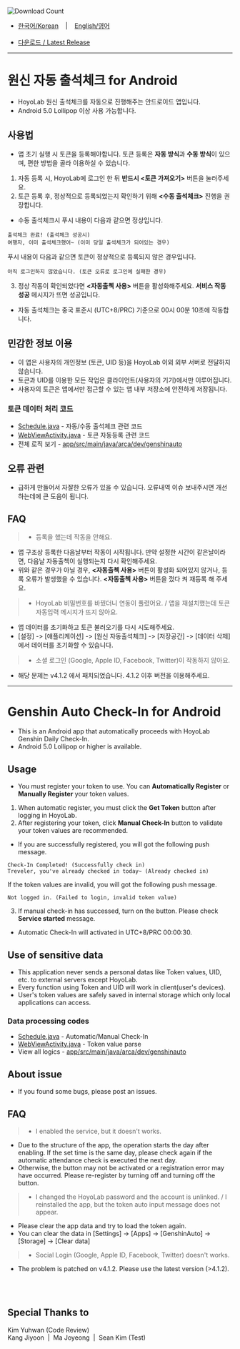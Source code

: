 ![Download Count](https://img.shields.io/github/downloads/AuroraCaelum/GenshinAuto/total.svg)

- <a href="#korean" >한국어/Korean</a> &nbsp;&nbsp;&nbsp;|&nbsp;&nbsp;&nbsp; <a href="#english" >English/영어</a>
<br></br>
- [다운로드 / Latest Release](https://github.com/dev-by-david/GenshinAuto/releases)

***

<div id="korean"></div>

# 원신 자동 출석체크 for Android
- HoyoLab 원신 출석체크를 자동으로 진행해주는 안드로이드 앱입니다.
- Android 5.0 Lollipop 이상 사용 가능합니다.

## 사용법
- 앱 초기 실행 시 토큰을 등록해야합니다. 토큰 등록은 <b>자동 방식</b>과 <b>수동 방식</b>이 있으며, 편한 방법을 골라 이용하실 수 있습니다.
1. 자동 등록 시, HoyoLab에 로그인 한 뒤 <b>반드시 <토큰 가져오기></b> 버튼을 눌러주세요.
2. 토큰 등록 후, 정상적으로 등록되었는지 확인하기 위해 <b><수동 출석체크></b> 진행을 권장합니다.
- 수동 출석체크시 푸시 내용이 다음과 같으면 정상입니다.
```
출석체크 완료! (출석체크 성공시)
여행자, 이미 출석체크했어~ (이미 당일 출석체크가 되어있는 경우)
```
푸시 내용이 다음과 같으면 토큰이 정상적으로 등록되지 않은 경우입니다.
```
아직 로그인하지 않았습니다. (토큰 오류로 로그인에 실패한 경우)
```
3. 정상 작동이 확인되었다면 <b><자동출첵 사용></b> 버튼을 활성화해주세요. <b>서비스 작동 성공</b> 메시지가 뜨면 성공입니다.
- 자동 출석체크는 중국 표준시 (UTC+8/PRC) 기준으로 00시 00분 10초에 작동합니다.

## 민감한 정보 이용
- 이 앱은 사용자의 개인정보 (토큰, UID 등)을 HoyoLab 이외 외부 서버로 전달하지 않습니다.
- 토큰과 UID를 이용한 모든 작업은 클라이언트(사용자의 기기)에서만 이루어집니다.
- 사용자의 토큰은 앱에서만 접근할 수 있는 앱 내부 저장소에 안전하게 저장됩니다.

### 토큰 데이터 처리 코드
- [Schedule.java](https://github.com/AuroraCaelum/GenshinAuto/blob/main/app/src/main/java/arca/dev/genshinauto/Schedule.java) - 자동/수동 출석체크 관련 코드
- [WebViewActivity.java](https://github.com/AuroraCaelum/GenshinAuto/blob/main/app/src/main/java/arca/dev/genshinauto/WebViewActivity.java) - 토큰 자동등록 관련 코드
- 전체 로직 보기 - [app/src/main/java/arca/dev/genshinauto](https://github.com/AuroraCaelum/GenshinAuto/tree/main/app/src/main/java/arca/dev/genshinauto)

## 오류 관련
- 급하게 만들어서 자잘한 오류가 있을 수 있습니다. 오류내역 이슈 보내주시면 개선하는데에 큰 도움이 됩니다.

## FAQ
>- 등록을 했는데 작동을 안해요.
- 앱 구조상 등록한 다음날부터 작동이 시작됩니다. 만약 설정한 시간이 같은날이라면, 다음날 자동출첵이 실행되는지 다시 확인해주세요.
- 위와 같은 경우가 아닐 경우, <b><자동출첵 사용></b> 버튼이 활성화 되어있지 않거나, 등록 오류가 발생했을 수 있습니다. <b><자동출첵 사용></b> 버튼을 껐다 켜 재등록 해 주세요.

>- HoyoLab 비밀번호를 바꿨더니 연동이 풀렸어요. / 앱을 재설치했는데 토큰 자동입력 메시지가 뜨지 않아요.
- 앱 데이터를 초기화하고 토큰 불러오기를 다시 시도해주세요.
- \[설정\] -> \[애플리케이션\] -> \[원신 자동출석체크\] -> \[저장공간\] -> \[데이터 삭제\] 에서 데이터를 초기화할 수 있습니다.

>- 소셜 로그인 (Google, Apple ID, Facebook, Twitter)이 작동하지 않아요.
- 해당 문제는 v4.1.2 에서 패치되었습니다. 4.1.2 이후 버전을 이용해주세요.

***

<div id="english"></div>

# Genshin Auto Check-In for Android
- This is an Android app that automatically proceeds with HoyoLab Genshin Daily Check-In.
- Android 5.0 Lollipop or higher is available.

## Usage
- You must register your token to use. You can <b>Automatically Register</b> or <b>Manually Register</b> your token values.
1. When automatic register, you must click the <b>Get Token</b> button after logging in HoyoLab.
2. After registering your token, click <b>Manual Check-In</b> button to validate your token values are recommended.
- If you are successfully registered, you will got the following push message.
```
Check-In Completed! (Successfully check in)
Treveler, you've already checked in today~ (Already checked in)
```
If the token values are invalid, you will got the following push message.
```
Not logged in. (Failed to login, invalid token value)
```
3. If manual check-in has successed, turn on the <b><Enable Service></b> button. Please check <b>Service started</b> message.
- Automatic Check-In will activated in UTC+8/PRC 00:00:30.

## Use of sensitive data
- This application never sends a personal datas like Token values, UID, etc. to external servers except HoyoLab.
- Every function using Token and UID will work in client(user's devices).
- User's token values are safely saved in internal storage which only local applications can access.

### Data processing codes
- [Schedule.java](https://github.com/AuroraCaelum/GenshinAuto/blob/main/app/src/main/java/arca/dev/genshinauto/Schedule.java) - Automatic/Manual Check-In
- [WebViewActivity.java](https://github.com/AuroraCaelum/GenshinAuto/blob/main/app/src/main/java/arca/dev/genshinauto/WebViewActivity.java) - Token value parse
- View all logics - [app/src/main/java/arca/dev/genshinauto](https://github.com/AuroraCaelum/GenshinAuto/tree/main/app/src/main/java/arca/dev/genshinauto)

## About issue
- If you found some bugs, please post an issues.

## FAQ
>- I enabled the service, but it doesn't works.
- Due to the structure of the app, the operation starts the day after enabling. If the set time is the same day, please check again if the automatic attendance check is executed the next day.
- Otherwise, the <b><Enable Service></b> button may not be activated or a registration error may have occurred. Please re-register by turning off and turning off the <b><Enable Service></b> button.

>- I changed the HoyoLab password and the account is unlinked. / I reinstalled the app, but the token auto input message does not appear.
- Please clear the app data and try to load the token again.
- You can clear the data in \[Settings\] -> \[Apps\] -> \[GenshinAuto\] -> \[Storage\] -> \[Clear data\]

>- Social Login (Google, Apple ID, Facebook, Twitter) doesn't works.
- The problem is patched on v4.1.2. Please use the latest version (>4.1.2).

<br></br>

## Special Thanks to<br>
Kim Yuhwan (Code Review)<br>
Kang Jiyoon &nbsp;|&nbsp; Ma Joyeong &nbsp;|&nbsp; Sean Kim (Test)
